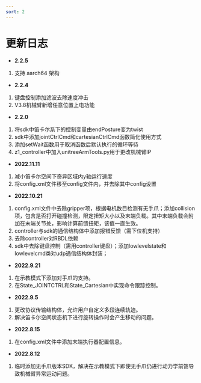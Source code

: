 ```yaml
---
sort: 2
---
```


# 更新日志

+ **2.2.5**

1. 支持 aarch64 架构

+ **2.2.4**

1. 键盘控制添加滤波去除速度冲击
2. V3.8机械臂新增任意位置上电功能

+ **2.2.0**

1. 将sdk中笛卡尔系下的控制变量由endPosture变为twist  
2. sdk中添加jointCtrlCmd和cartesianCtrlCmd函数简化使用方式  
3. 添加setWait函数用于取消函数后默认执行的循环等待  
4. z1_controller中加入unitreeArmTools.py用于更改机械臂IP

+ **2022.11.11**

1. 减小笛卡尔空间下奇异区域内y轴运行速度  
2. 将config.xml文件移至config文件内，并去除其中config设置

+ **2022.10.21**

1. config.xml文件中去除gripper项，根据电机数目检测有无手爪；添加collision项，包含是否打开碰撞检测，限定扭矩大小以及末端负载。其中末端负载会附加在末端关节处，影响计算前馈扭矩，该值一直生效。  
2. controller与sdk的通信结构体中添加报错反馈（需下位机支持）  
3. 去除controller对RBDL依赖  
4. sdk中去除键盘控制（需用controller键盘）；添加lowlevelstate和lowlevelcmd类对udp通信结构体封装；

+ **2022.9.21**

1. 在示教模式下添加对手爪的支持。  
2. 在State_JOINTCTRL和State_Cartesian中实现命令跟踪控制。

+ **2022.9.5**
  
1. 更改协议传输结构体，允许用户自定义多段连续轨迹。  
2. 解决笛卡尔空间状态机下进行旋转操作时会产生移动的问题。

+ **2022.8.15**

1. 在config.xml文件中添加末端执行器配置信息。

+ **2022.8.12**

1. 临时添加无手爪版本SDK，解决在示教模式下即使无手爪仍进行动力学前馈导致机械臂异常运动问题。
